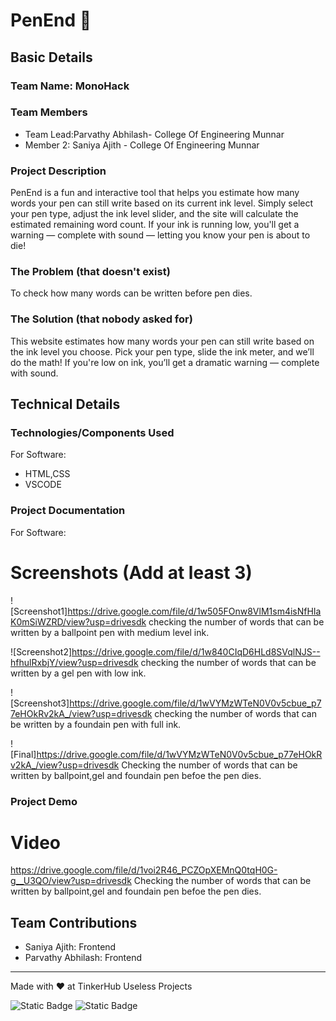 

# PenEnd 🎯


## Basic Details
### Team Name: MonoHack


### Team Members
- Team Lead:Parvathy Abhilash- College Of Engineering Munnar
- Member 2: Saniya Ajith - College Of Engineering Munnar


### Project Description
PenEnd is a fun and interactive tool that helps you estimate how many words your pen can still write based on its current ink level. Simply select your pen type, adjust the ink level slider, and the site will calculate the estimated remaining word count. If your ink is running low, you'll get a warning — complete with sound — letting you know your pen is about to die!

### The Problem (that doesn't exist)
To check how many words can be written before pen dies.

### The Solution (that nobody asked for)
This website estimates how many words your pen can still write based on the ink level you choose. Pick your pen type, slide the ink meter, and we’ll do the math! If you're low on ink, you’ll get a dramatic warning — complete with sound.

## Technical Details
### Technologies/Components Used
For Software:
- HTML,CSS
- VSCODE

### Project Documentation
For Software:

# Screenshots (Add at least 3)
![Screenshot1]https://drive.google.com/file/d/1w505FOnw8VlM1sm4isNfHIaK0mSiWZRD/view?usp=drivesdk
checking the number of words that can be written by a ballpoint pen with medium level ink.

![Screenshot2]https://drive.google.com/file/d/1w840CIqD6HLd8SVqlNJS--hfhulRxbjY/view?usp=drivesdk
checking the number of words that can be written by a gel pen with low ink.

![Screenshot3]https://drive.google.com/file/d/1wVYMzWTeN0V0v5cbue_p77eHOkRv2kA_/view?usp=drivesdk
checking the number of words that can be written by a foundain pen with full ink.


![Final]https://drive.google.com/file/d/1wVYMzWTeN0V0v5cbue_p77eHOkRv2kA_/view?usp=drivesdk
Checking the number of words that can be written by ballpoint,gel and foundain pen befoe the pen dies.

### Project Demo
# Video
https://drive.google.com/file/d/1voi2R46_PCZOpXEMnQ0tqH0G-g__U3QO/view?usp=drivesdk
Checking the number of words that can be written by ballpoint,gel and foundain pen befoe the pen dies.


## Team Contributions
- Saniya Ajith: Frontend
- Parvathy Abhilash: Frontend


---
Made with ❤️ at TinkerHub Useless Projects 

![Static Badge](https://img.shields.io/badge/TinkerHub-24?color=%23000000&link=https%3A%2F%2Fwww.tinkerhub.org%2F)
![Static Badge](https://img.shields.io/badge/UselessProjects--25-25?link=https%3A%2F%2Fwww.tinkerhub.org%2Fevents%2FQ2Q1TQKX6Q%2FUseless%2520Projects)

